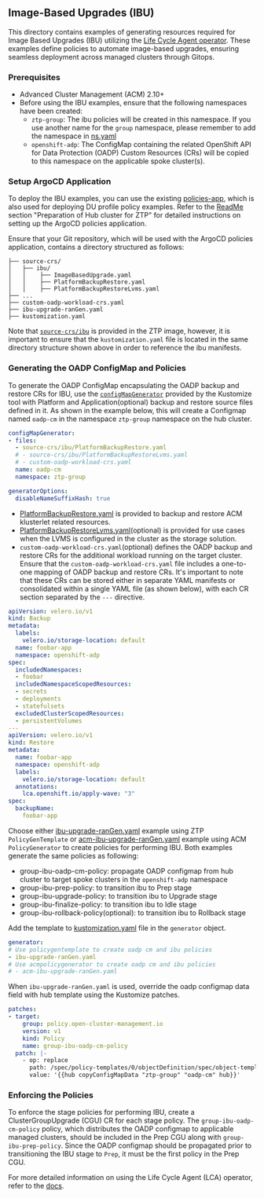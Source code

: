 ## Image-Based Upgrades (IBU)
This directory contains examples of generating resources required for Image Based Upgrades (IBU) utilizing the [Life Cycle Agent operator](https://github.com/openshift-kni/lifecycle-agent). These examples define policies to automate image-based upgrades, ensuring seamless deployment across managed clusters through Gitops.


### Prerequisites

* Advanced Cluster Management (ACM) 2.10+
* Before using the IBU examples, ensure that the following namespaces have been created:
  - `ztp-group`: The ibu policies will be created in this namespace. If you use another name for the `group` namespace, please remember to add the namespace in [ns.yaml](../policygentemplates/ns.yaml)
  - `openshift-adp`: The ConfigMap containing the related OpenShift API for Data Protection (OADP) Custom Resources (CRs) will be copied to this namespace on the applicable spoke cluster(s).

### Setup ArgoCD Application

To deploy the IBU examples, you can use the existing [policies-app](https://github.com/openshift-kni/cnf-features-deploy/blob/master/ztp/gitops-subscriptions/argocd/deployment/policies-app.yaml), which is also used for deploying DU profile policy examples. Refer to the [ReadMe](https://github.com/openshift-kni/cnf-features-deploy/blob/master/ztp/gitops-subscriptions/argocd/README.md) section "Preparation of Hub cluster for ZTP" for detailed instructions on setting up the ArgoCD policies application.

Ensure that your Git repository, which will be used with the ArgoCD policies application, contains a directory structured as follows:

```plaintext
├── source-crs/
│   ├── ibu/
│   │    ├── ImageBasedUpgrade.yaml
│   │    ├── PlatformBackupRestore.yaml
│   │    ├── PlatformBackupRestoreLvms.yaml
├── ...
├── custom-oadp-workload-crs.yaml
├── ibu-upgrade-ranGen.yaml
├── kustomization.yaml
```

Note that [`source-crs/ibu`](https://github.com/openshift-kni/cnf-features-deploy/tree/master/ztp/source-crs/ibu) is provided in the ZTP image, however, it is important to ensure that the `kustomization.yaml` file is located in the same directory structure shown above in order to reference the ibu manifests.

### Generating the OADP ConfigMap and Policies

To generate the OADP ConfigMap encapsulating the OADP backup and restore CRs for IBU, use the [`configMapGenerator`](https://kubernetes.io/docs/tasks/manage-kubernetes-objects/kustomization/#configmapgenerator) provided by the Kustomize tool with Platform and Application(optional) backup and restore source files defined in it.
As shown in the example below, this will create a Configmap named `oadp-cm` in the namespace `ztp-group` namespace on the hub cluster. 

```yaml
configMapGenerator:
- files:
  - source-crs/ibu/PlatformBackupRestore.yaml
  # - source-crs/ibu/PlatformBackupRestoreLvms.yaml
  # - custom-oadp-workload-crs.yaml
  name: oadp-cm
  namespace: ztp-group

generatorOptions:
  disableNameSuffixHash: true
```

* [PlatformBackupRestore.yaml](../../../../source-crs/ibu/PlatformBackupRestore.yaml) is provided to backup and restore ACM klusterlet related resources.
* [PlatformBackupRestoreLvms.yaml](../../../../source-crs/ibu/PlatformBackupRestoreLvms.yaml)(optional) is provided for use cases when the LVMS is configured in the cluster as the storage solution.
* `custom-oadp-workload-crs.yaml`(optional) defines the OADP backup and restore CRs for the additional workload running on the target cluster. Ensure that the `custom-oadp-workload-crs.yaml` file includes a one-to-one mapping of OADP backup and restore CRs. It's important to note that these CRs can be stored either in separate YAML manifests or consolidated within a single YAML file (as shown below), with each CR section separated by the `---` directive.

```yaml
apiVersion: velero.io/v1
kind: Backup
metadata:
  labels:
    velero.io/storage-location: default
  name: foobar-app
  namespace: openshift-adp
spec:
  includedNamespaces:
  - foobar
  includedNamespaceScopedResources:
  - secrets
  - deployments
  - statefulsets
  excludedClusterScopedResources:
  - persistentVolumes
---
apiVersion: velero.io/v1
kind: Restore
metadata:
  name: foobar-app
  namespace: openshift-adp
  labels:
    velero.io/storage-location: default
  annotations:
    lca.openshift.io/apply-wave: "3"
spec:
  backupName:
    foobar-app
```

Choose either [ibu-upgrade-ranGen.yaml](./ibu-upgrade-ranGen.yaml) example using ZTP `PolicyGenTemplate` or [acm-ibu-upgrade-ranGen.yaml](./acm-ibu-upgrade-ranGen.yaml) example using ACM `PolicyGenerator` to create policies for performing IBU. Both examples generate the same policies as following:
* group-ibu-oadp-cm-policy: propagate OADP configmap from hub cluster to target spoke clusters in the `openshift-adp` namespace
* group-ibu-prep-policy: to transition ibu to Prep stage
* group-ibu-upgrade-policy: to transition ibu to Upgrade stage
* group-ibu-finalize-policy: to transition ibu to Idle stage
* group-ibu-rollback-policy(optional): to transition ibu to Rollback stage

Add the template to [kustomization.yaml](./kustomization.yaml) file in the `generator` object.
```yaml
generator:
# Use policygentemplate to create oadp cm and ibu policies
- ibu-upgrade-ranGen.yaml
# Use acmpolicygenerator to create oadp cm and ibu policies
# - acm-ibu-upgrade-ranGen.yaml
```

When `ibu-upgrade-ranGen.yaml` is used, override the oadp configmap data field with hub template using the Kustomize patches.
```yaml
patches:
- target:
    group: policy.open-cluster-management.io
    version: v1
    kind: Policy
    name: group-ibu-oadp-cm-policy
  patch: |-
    - op: replace
      path: /spec/policy-templates/0/objectDefinition/spec/object-templates/0/objectDefinition/data
      value: '{{hub copyConfigMapData "ztp-group" "oadp-cm" hub}}'
```

### Enforcing the Policies

To enforce the stage policies for performing IBU, create a ClusterGroupUpgrade (CGU) CR for each stage policy. The `group-ibu-oadp-cm-policy` policy, which distributes the OADP configmap to applicable managed clusters, should be included in the Prep CGU along with `group-ibu-prep-policy`. Since the OADP configmap should be propagated prior to transitioning the IBU stage to `Prep`, it must be the first policy in the Prep CGU.

For more detailed information on using the Life Cycle Agent (LCA) operator, refer to the [docs](https://github.com/openshift-kni/lifecycle-agent/tree/main/docs).
